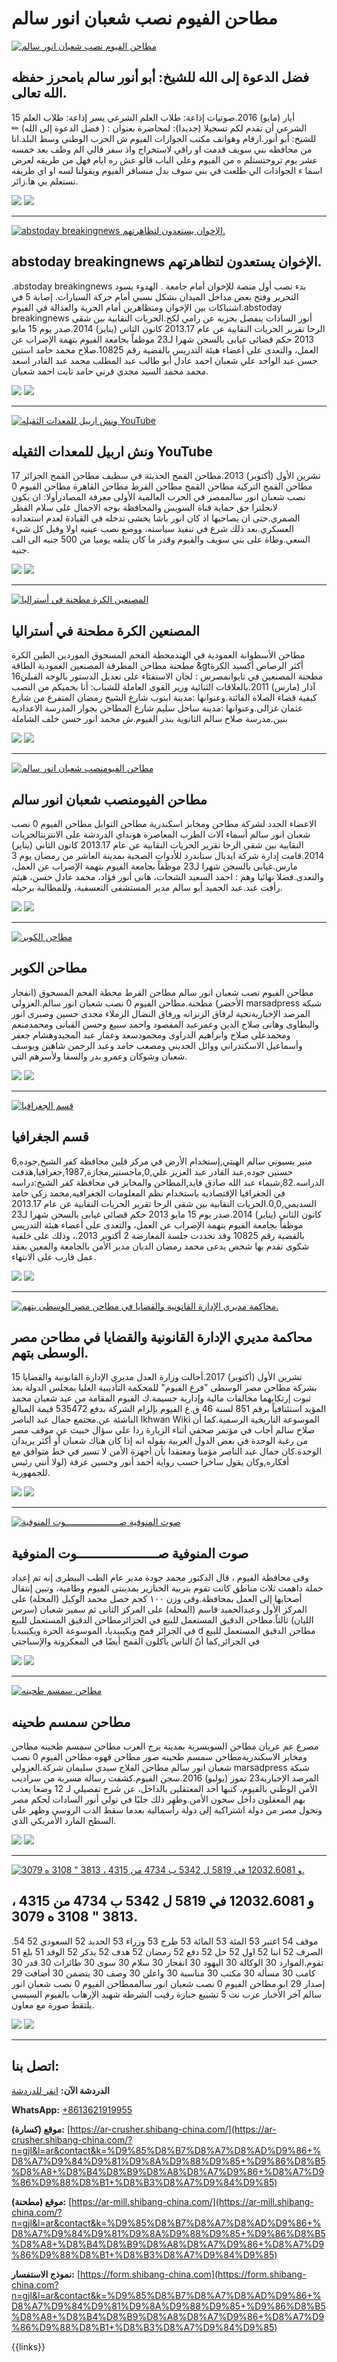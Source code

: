 # مطاحن الفيوم نصب شعبان انور سالم

<a href="https://swt.shibang-china.com/?n=gjl&l=ar&img&k=%D9%85%D8%B7%D8%A7%D8%AD%D9%86+%D8%A7%D9%84%D9%81%D9%8A%D9%88%D9%85+%D9%86%D8%B5%D8%A8+%D8%B4%D8%B9%D8%A8%D8%A7%D9%86+%D8%A7%D9%86%D9%88%D8%B1+%D8%B3%D8%A7%D9%84%D9%85" target="_blank">![مطاحن الفيوم نصب شعبان انور سالم](http://static.shibang-china.com/all-800x300/1238.jpg)</a>

## فضل الدعوة إلى الله للشيخ: أبو أنور سالم بامحرز حفظه الله تعالى.
15 أيار (مايو) 2016.صوتيات إذاعة: طلاب العلم الشرعي  يسر إذاعة: طلاب العلم الشرعي أن تقدم لكم تسجيلا (جديدا): لمحاضرة بعنوان : ( فضل الدعوة إلى الله) ✏ للشيخ: أبو أنور.ارقام وهواتف مكتب الجوازات الفيوم ش الحزب الوطنى وسط البلد.انا من محافظه بني سويف قدمت او راقي لاستخراج واذ سفر قالي الم وظف بعد خمسه عشر يوم تروحتستلم ه من الفيوم وعلي الباب قالو عش ره ايام فهل من طريقه لعرض اسما ء الجواذات الي طلعت في بني سوف بدل منسافر الفيوم ويقولنا لسه او اي طريقه نستعلم بي ها.زائر.


<a href="https://whatsapp.shibangsoft.com/WhatsApp.php" target="_blank" title="WhatsApp">![](http://static.shibang-china.com/icon/whatsapp.png)</a> <a href="https://swt.shibang-china.com/?n=gjl&l=ar&icon&k=%D9%85%D8%B7%D8%A7%D8%AD%D9%86+%D8%A7%D9%84%D9%81%D9%8A%D9%88%D9%85+%D9%86%D8%B5%D8%A8+%D8%B4%D8%B9%D8%A8%D8%A7%D9%86+%D8%A7%D9%86%D9%88%D8%B1+%D8%B3%D8%A7%D9%84%D9%85" target="_blank">![](http://static.shibang-china.com/icon/chat-ar.png)</a>

---

<a href="https://swt.shibang-china.com/?n=gjl&l=ar&img&k=%D9%85%D8%B7%D8%A7%D8%AD%D9%86+%D8%A7%D9%84%D9%81%D9%8A%D9%88%D9%85+%D9%86%D8%B5%D8%A8+%D8%B4%D8%B9%D8%A8%D8%A7%D9%86+%D8%A7%D9%86%D9%88%D8%B1+%D8%B3%D8%A7%D9%84%D9%85" target="_blank">![abstoday breakingnews الإخوان يستعدون لتظاهرتهم.](http://static.shibang-china.com/all-800x300/412.jpg)</a>

## abstoday breakingnews الإخوان يستعدون لتظاهرتهم.
.abstoday breakingnews بدء نصب أول منصة للإخوان أمام جامعة . الهدوء يسود التحرير وفتح بعض مداخل الميدان بشكل نسبي أمام حركة السيارات. إصابة 5 في اشتباكات بين الإخوان ومتظاهرين أمام الحرية والعدالة في الفيوم.abstoday breakingnews أنور السادات ينفصل بحزبه عن رامي لكح.الحريات النقابية بين شقى الرحا تقرير الحريات النقابية عن عام 2013.17 كانون الثاني (يناير) 2014.صدر يوم 15 مايو 2013 حكم قضائى غيابى بالسجن شهرا لـ23 موظفاً بجامعة الفيوم بتهمة الإضراب عن العمل، والتعدى على أعضاء هيئة التدريس بالقضية رقم 10825.صلاح محمد حامد استين حسن عبد الواحد علي شعبان احمد عادل أبو طالب عبد المطلب محمد عبد القادر اسعد محمد محمد السيد مجدي قرني حامد ثابت احمد شعبان.


<a href="https://whatsapp.shibangsoft.com/WhatsApp.php" target="_blank" title="WhatsApp">![](http://static.shibang-china.com/icon/whatsapp.png)</a> <a href="https://swt.shibang-china.com/?n=gjl&l=ar&icon&k=%D9%85%D8%B7%D8%A7%D8%AD%D9%86+%D8%A7%D9%84%D9%81%D9%8A%D9%88%D9%85+%D9%86%D8%B5%D8%A8+%D8%B4%D8%B9%D8%A8%D8%A7%D9%86+%D8%A7%D9%86%D9%88%D8%B1+%D8%B3%D8%A7%D9%84%D9%85" target="_blank">![](http://static.shibang-china.com/icon/chat-ar.png)</a>

---

<a href="https://swt.shibang-china.com/?n=gjl&l=ar&img&k=%D9%85%D8%B7%D8%A7%D8%AD%D9%86+%D8%A7%D9%84%D9%81%D9%8A%D9%88%D9%85+%D9%86%D8%B5%D8%A8+%D8%B4%D8%B9%D8%A8%D8%A7%D9%86+%D8%A7%D9%86%D9%88%D8%B1+%D8%B3%D8%A7%D9%84%D9%85" target="_blank">![ونش اربيل للمعدات الثقيله YouTube](http://static.shibang-china.com/all-800x300/238.jpg)</a>

## ونش اربيل للمعدات الثقيله YouTube
17 تشرين الأول (أكتوبر) 2013.مطاحن القمح الحديثة في سطيف مطاحن القمح الجزائر مطاحن القمح التركية مطاحن القمح مطاحن القرط مطاحن القاهرة مطاحن الفيوم 0 نصب شعبان انور سالممصر في الحرب العالمية الأولى معرفة المصادرأولا: ان يكون لانجلترا حق حماية قناة السويس والمحافظة بوجه الاجمال على سلام القطر الصمري.حتى ان يصاحبها اذ كان انور باشا يخشى تدخله في القيادة لعدم استعداده العسكري.بعد ذلك شرع في تنفيذ سياسته، ووضع نصب عينيه اولا وقبل كل شيء السعي.وطاة على بني سويف والفيوم وقدر ما كان يتلفه يوميا من 500 جنيه الى الف جنيه.


<a href="https://whatsapp.shibangsoft.com/WhatsApp.php" target="_blank" title="WhatsApp">![](http://static.shibang-china.com/icon/whatsapp.png)</a> <a href="https://swt.shibang-china.com/?n=gjl&l=ar&icon&k=%D9%85%D8%B7%D8%A7%D8%AD%D9%86+%D8%A7%D9%84%D9%81%D9%8A%D9%88%D9%85+%D9%86%D8%B5%D8%A8+%D8%B4%D8%B9%D8%A8%D8%A7%D9%86+%D8%A7%D9%86%D9%88%D8%B1+%D8%B3%D8%A7%D9%84%D9%85" target="_blank">![](http://static.shibang-china.com/icon/chat-ar.png)</a>

---

<a href="https://swt.shibang-china.com/?n=gjl&l=ar&img&k=%D9%85%D8%B7%D8%A7%D8%AD%D9%86+%D8%A7%D9%84%D9%81%D9%8A%D9%88%D9%85+%D9%86%D8%B5%D8%A8+%D8%B4%D8%B9%D8%A8%D8%A7%D9%86+%D8%A7%D9%86%D9%88%D8%B1+%D8%B3%D8%A7%D9%84%D9%85" target="_blank">![المصنعين الكرة مطحنة في أستراليا](http://static.shibang-china.com/all-800x300/1157.jpg)</a>

## المصنعين الكرة مطحنة في أستراليا
مطاحن الأسطوانة العمودية في الهندمحطة الفحم المسحوق الموردين الطين الكرة مطحنة مطاحن المطرقة المصنعين العمودية الطاقة &gtأكثر الرصاص أكسيد الكرة مطحنة المصنعين في تايوانمصرس : لجان الاستفتاء على تعديل الدستور بالوجه القبلي16 آذار (مارس) 2011.بالعلاقات الثنائية وزير القوى العاملة للشباب: أنا بحميكم من النصب كيفية قضاء الصلاة الفائتة.وعنوانها :مدينة ابنوب شارع الشيخ رمضان المتفرع من شارع عثمان غزالى.وعنوانها :مدينة ساحل سليم شارع المطاحن بجوار المدرسة الاعدادية بنين.مدرسة صلاح سالم الثانوية بندر الفيوم.ش محمد انور حسن خلف الشاملة


<a href="https://whatsapp.shibangsoft.com/WhatsApp.php" target="_blank" title="WhatsApp">![](http://static.shibang-china.com/icon/whatsapp.png)</a> <a href="https://swt.shibang-china.com/?n=gjl&l=ar&icon&k=%D9%85%D8%B7%D8%A7%D8%AD%D9%86+%D8%A7%D9%84%D9%81%D9%8A%D9%88%D9%85+%D9%86%D8%B5%D8%A8+%D8%B4%D8%B9%D8%A8%D8%A7%D9%86+%D8%A7%D9%86%D9%88%D8%B1+%D8%B3%D8%A7%D9%84%D9%85" target="_blank">![](http://static.shibang-china.com/icon/chat-ar.png)</a>

---

<a href="https://swt.shibang-china.com/?n=gjl&l=ar&img&k=%D9%85%D8%B7%D8%A7%D8%AD%D9%86+%D8%A7%D9%84%D9%81%D9%8A%D9%88%D9%85+%D9%86%D8%B5%D8%A8+%D8%B4%D8%B9%D8%A8%D8%A7%D9%86+%D8%A7%D9%86%D9%88%D8%B1+%D8%B3%D8%A7%D9%84%D9%85" target="_blank">![مطاحن الفيومنصب شعبان انور سالم](http://static.shibang-china.com/all-800x300/166.jpg)</a>

## مطاحن الفيومنصب شعبان انور سالم
الاعضاء الجدد لشركة مطاحن ومخابز اسكندرية مطاحن التوابل مطاحن الفيوم 0 نصب شعبان انور سالم أسماء آلات الطرب المعاصرة هونداي الدردشة على الانترنتالحريات النقابية بين شقى الرحا تقرير الحريات النقابية عن عام 2013.17 كانون الثاني (يناير) 2014.قامت إدارة شركة ايديال ستاندرد للأدوات الصحية بمدينة العاشر من رمضان يوم 3 مارس.غيابى بالسجن شهرا لـ23 موظفاً بجامعة الفيوم بتهمة الإضراب عن العمل، والتعدى.فصلا نهائيا وهم : احمد السعيد الشحات، هانى أنور فؤاد، محمد عادل حسن، هيثم رأفت عبد.عبد الحميد أبو سالم مدير المستشفى التعسفية، وللمطالبة برحيله.


<a href="https://whatsapp.shibangsoft.com/WhatsApp.php" target="_blank" title="WhatsApp">![](http://static.shibang-china.com/icon/whatsapp.png)</a> <a href="https://swt.shibang-china.com/?n=gjl&l=ar&icon&k=%D9%85%D8%B7%D8%A7%D8%AD%D9%86+%D8%A7%D9%84%D9%81%D9%8A%D9%88%D9%85+%D9%86%D8%B5%D8%A8+%D8%B4%D8%B9%D8%A8%D8%A7%D9%86+%D8%A7%D9%86%D9%88%D8%B1+%D8%B3%D8%A7%D9%84%D9%85" target="_blank">![](http://static.shibang-china.com/icon/chat-ar.png)</a>

---

<a href="https://swt.shibang-china.com/?n=gjl&l=ar&img&k=%D9%85%D8%B7%D8%A7%D8%AD%D9%86+%D8%A7%D9%84%D9%81%D9%8A%D9%88%D9%85+%D9%86%D8%B5%D8%A8+%D8%B4%D8%B9%D8%A8%D8%A7%D9%86+%D8%A7%D9%86%D9%88%D8%B1+%D8%B3%D8%A7%D9%84%D9%85" target="_blank">![مطاحن الكوبر](http://static.shibang-china.com/all-800x300/528.jpg)</a>

## مطاحن الكوبر
مطاحن الفيوم نصب شعبان انور سالم مطاحن القرط محطة الفحم المسحوق (انفجار الأخضر) مطحنة.مطاحن الفيوم 0 نصب شعبان انور سالم.العزولي marsadpress شبكة المرصد الإخباريةتحية لرفاق الزنزانه ورفاق النضال الزملاء مجدى حسين وصبرى انور والبطاوى وهانى صلاح الدين وعمرعبد المقصود واحمد سبيع وحسن القبانى ومحمدمنعم ومحمدعلى صلاح وابراهيم الدراوى ومحمودسعد وعمار عبد المجيدوهشام جعفر وأسماعيل الاسكندراني ووائل الحديني ومصعب حامد وعبد الرحمن شاهين ويوسف شعبان وشوكان وعمرو بدر والسقا ولأسرهم التي.


<a href="https://whatsapp.shibangsoft.com/WhatsApp.php" target="_blank" title="WhatsApp">![](http://static.shibang-china.com/icon/whatsapp.png)</a> <a href="https://swt.shibang-china.com/?n=gjl&l=ar&icon&k=%D9%85%D8%B7%D8%A7%D8%AD%D9%86+%D8%A7%D9%84%D9%81%D9%8A%D9%88%D9%85+%D9%86%D8%B5%D8%A8+%D8%B4%D8%B9%D8%A8%D8%A7%D9%86+%D8%A7%D9%86%D9%88%D8%B1+%D8%B3%D8%A7%D9%84%D9%85" target="_blank">![](http://static.shibang-china.com/icon/chat-ar.png)</a>

---

<a href="https://swt.shibang-china.com/?n=gjl&l=ar&img&k=%D9%85%D8%B7%D8%A7%D8%AD%D9%86+%D8%A7%D9%84%D9%81%D9%8A%D9%88%D9%85+%D9%86%D8%B5%D8%A8+%D8%B4%D8%B9%D8%A8%D8%A7%D9%86+%D8%A7%D9%86%D9%88%D8%B1+%D8%B3%D8%A7%D9%84%D9%85" target="_blank">![قسم الجغرافيا](http://static.shibang-china.com/all-800x300/1311.jpg)</a>

## قسم الجغرافيا
6,منير بسيوني سالم الهيتي,إستخدام الأرض في مركز قلين محافظة كفر الشيخ,جوده حسنين جوده,عبد القادر عبد العزيز علي,0,ماجستير,مجازة,1987,جغرافيا,هدفت الدراسه.82,شيماء عبد الله صادق فايد,المطاحن والمخابز في محافظة كفر الشيخ:دراسه في الجغرافيا الإقتصاديه باستخدام نظم المعلومات الجغرافيه,محمد زكي حامد السديمي,0,0.الحريات النقابية بين شقى الرحا تقرير الحريات النقابية عن عام 2013.17 كانون الثاني (يناير) 2014.صدر يوم 15 مايو 2013 حكم قضائى غيابى بالسجن شهرا لـ23 موظفاً بجامعة الفيوم بتهمة الإضراب عن العمل، والتعدى على أعضاء هيئة التدريس بالقضية رقم 10825 وقد تحددت جلسة المعارضة 2 أكتوبر 2013.، وذلك على خلفية شكوى تقدم بها شخص يدعى محمد رمضان الديان مدير الأمن بالجامعة والمعين بعقد عمل قارب على الانتهاء.


<a href="https://whatsapp.shibangsoft.com/WhatsApp.php" target="_blank" title="WhatsApp">![](http://static.shibang-china.com/icon/whatsapp.png)</a> <a href="https://swt.shibang-china.com/?n=gjl&l=ar&icon&k=%D9%85%D8%B7%D8%A7%D8%AD%D9%86+%D8%A7%D9%84%D9%81%D9%8A%D9%88%D9%85+%D9%86%D8%B5%D8%A8+%D8%B4%D8%B9%D8%A8%D8%A7%D9%86+%D8%A7%D9%86%D9%88%D8%B1+%D8%B3%D8%A7%D9%84%D9%85" target="_blank">![](http://static.shibang-china.com/icon/chat-ar.png)</a>

---

<a href="https://swt.shibang-china.com/?n=gjl&l=ar&img&k=%D9%85%D8%B7%D8%A7%D8%AD%D9%86+%D8%A7%D9%84%D9%81%D9%8A%D9%88%D9%85+%D9%86%D8%B5%D8%A8+%D8%B4%D8%B9%D8%A8%D8%A7%D9%86+%D8%A7%D9%86%D9%88%D8%B1+%D8%B3%D8%A7%D9%84%D9%85" target="_blank">![محاكمة مديري الإدارة القانونية والقضايا في مطاحن مصر الوسطى بتهم.](http://static.shibang-china.com/all-800x300/883.jpg)</a>

## محاكمة مديري الإدارة القانونية والقضايا في مطاحن مصر الوسطى بتهم.
15 تشرين الأول (أكتوبر) 2017.أحالت وزارة العدل مديري الإدارة القانونية والقضايا بشركة مطاحن مصر الوسطى &quot;فرع الفيوم&quot; للمحكمة التأديبية العليا بمجلس الدولة بعد ثبوت إرتكابهما مخالفات مالية وإدارية جسيمة.ك الفيوم المقامة من عيد شعبان محمد المؤيد استئنافياً برقم 851 لسنة 46 ق.ع الفيوم بإلزام الشركة بدفع 535472 قيمة المبالغ الناشئة عن.مجتمع جمال عبد الناصر Ikhwan Wiki الموسوعة التاريخية الرسمية.كما أن صلاح سالم أجاب في مؤتمر صحفي أثناء الزيارة ردا علي سؤال خبيث عن موقف مصر من رغبة الوحدة في بعض الدول العربية بقوله انه إذا كان هناك شعبان أو أكثر يريدان الوحدة.كان جمال عبد الناصر مؤمنا ومعتقدا بأن أجهزة الأمن لا تسير في خط متوافق مع أفكاره,وكان يقول ساخرا حسب رواية أحمد أنور وحسين عرفة (لولا أنني رئيس للجمهورية.


<a href="https://whatsapp.shibangsoft.com/WhatsApp.php" target="_blank" title="WhatsApp">![](http://static.shibang-china.com/icon/whatsapp.png)</a> <a href="https://swt.shibang-china.com/?n=gjl&l=ar&icon&k=%D9%85%D8%B7%D8%A7%D8%AD%D9%86+%D8%A7%D9%84%D9%81%D9%8A%D9%88%D9%85+%D9%86%D8%B5%D8%A8+%D8%B4%D8%B9%D8%A8%D8%A7%D9%86+%D8%A7%D9%86%D9%88%D8%B1+%D8%B3%D8%A7%D9%84%D9%85" target="_blank">![](http://static.shibang-china.com/icon/chat-ar.png)</a>

---

<a href="https://swt.shibang-china.com/?n=gjl&l=ar&img&k=%D9%85%D8%B7%D8%A7%D8%AD%D9%86+%D8%A7%D9%84%D9%81%D9%8A%D9%88%D9%85+%D9%86%D8%B5%D8%A8+%D8%B4%D8%B9%D8%A8%D8%A7%D9%86+%D8%A7%D9%86%D9%88%D8%B1+%D8%B3%D8%A7%D9%84%D9%85" target="_blank">![صوت المنوفية صـــــــــــــــــــــوت المنوفية](http://static.shibang-china.com/all-800x300/1209.jpg)</a>

## صوت المنوفية صـــــــــــــــــــــوت المنوفية
وفى محافظة الفيوم ، قال الدكتور محمد جودة مدير عام الطب البيطرى إنه تم إعداد حملة داهمت ثلاث مناطق كانت تقوم بتربية الخنازير بمدينتى الفيوم وطامية، وتبين إنتقال أصحابها إلى العمل بمحافظة.وفى وزن ١٠٠ كجم حصل محمد الوكيل (المحلة) على المركز الأول وعبدالحميد قاسم (المحلة) على المركز الثانى ثم سمير شعبان (سرس الليان) ثالثاً.مطاحن الدقيق المستعمل للبيع في الجزائرمطاحن الدقيق المستعمل للبيع في الجزائر قمح ويكيبيديا، الموسوعة الحرة ويكيبيديا d مطاحن الدقيق المستعمل للبيع في الجزائر,كما أنّ الناس يأكلون القمح أيضًا في المعكرونة والإسباجتي


<a href="https://whatsapp.shibangsoft.com/WhatsApp.php" target="_blank" title="WhatsApp">![](http://static.shibang-china.com/icon/whatsapp.png)</a> <a href="https://swt.shibang-china.com/?n=gjl&l=ar&icon&k=%D9%85%D8%B7%D8%A7%D8%AD%D9%86+%D8%A7%D9%84%D9%81%D9%8A%D9%88%D9%85+%D9%86%D8%B5%D8%A8+%D8%B4%D8%B9%D8%A8%D8%A7%D9%86+%D8%A7%D9%86%D9%88%D8%B1+%D8%B3%D8%A7%D9%84%D9%85" target="_blank">![](http://static.shibang-china.com/icon/chat-ar.png)</a>

---

<a href="https://swt.shibang-china.com/?n=gjl&l=ar&img&k=%D9%85%D8%B7%D8%A7%D8%AD%D9%86+%D8%A7%D9%84%D9%81%D9%8A%D9%88%D9%85+%D9%86%D8%B5%D8%A8+%D8%B4%D8%B9%D8%A8%D8%A7%D9%86+%D8%A7%D9%86%D9%88%D8%B1+%D8%B3%D8%A7%D9%84%D9%85" target="_blank">![مطاحن سمسم طحينه](http://static.shibang-china.com/all-800x300/247.jpg)</a>

## مطاحن سمسم طحينه
مصرع عم عريان مطاحن السويسرية بمدينة برج العرب مطاحن سمسم طحينه مطاحن ومخابز الاسكندريةمطاحن سمسم طحينه صور مطاحن قهوه مطاحن الفيوم 0 نصب شعبان انور سالم مطاحن الفلاح سيدي سليمان شركة.العزولي marsadpress شبكة المرصد الإخبارية23 تموز (يوليو) 2016.سجن الفيوم.كشفت رسالة مسربة من سراديب الأمن الوطني بالفيوم، كتبها أحد المعتقلين بالداخل، عن شرح تفصيلي لـ 12 وضعا يعذب بهم المعقلون داخل سجون الأمن.وظهر ذلك جليًا في تولي أنور السادات لحكم مصر وتحول مصر من دولة اشتراكية إلى دولة رأسمالية بعدما سقط الدب الروسي وظهر على السطح المارد الأمريكي الذي.


<a href="https://whatsapp.shibangsoft.com/WhatsApp.php" target="_blank" title="WhatsApp">![](http://static.shibang-china.com/icon/whatsapp.png)</a> <a href="https://swt.shibang-china.com/?n=gjl&l=ar&icon&k=%D9%85%D8%B7%D8%A7%D8%AD%D9%86+%D8%A7%D9%84%D9%81%D9%8A%D9%88%D9%85+%D9%86%D8%B5%D8%A8+%D8%B4%D8%B9%D8%A8%D8%A7%D9%86+%D8%A7%D9%86%D9%88%D8%B1+%D8%B3%D8%A7%D9%84%D9%85" target="_blank">![](http://static.shibang-china.com/icon/chat-ar.png)</a>

---

<a href="https://swt.shibang-china.com/?n=gjl&l=ar&img&k=%D9%85%D8%B7%D8%A7%D8%AD%D9%86+%D8%A7%D9%84%D9%81%D9%8A%D9%88%D9%85+%D9%86%D8%B5%D8%A8+%D8%B4%D8%B9%D8%A8%D8%A7%D9%86+%D8%A7%D9%86%D9%88%D8%B1+%D8%B3%D8%A7%D9%84%D9%85" target="_blank">![و 12032.6081 في 5819 ل 5342 ب 4734 من 4315 ، 3813 &quot; 3108 ه 3079.](http://static.shibang-china.com/all-800x300/655.jpg)</a>

## و 12032.6081 في 5819 ل 5342 ب 4734 من 4315 ، 3813 &quot; 3108 ه 3079.
.54 موقف 54 اعتبر 53 المئة 53 المائة 53 طرح 53 وزراء 53 الحديد 52 السعودي 52 الصرف 52 اننا 52 اول 52 حل 52 دفع 52 رمضان 52 هدف 52 يذكر 52 الوفد 51 بلغ 51 تقوم.الموارد 30 الوكالة 30 اليهود 30 انفجار 30 سلام 30 سوى 30 طائرات 30 قدر 30 كامب 30 مسألة 30 مكتب 30 مناسبة 30 واعلن 30 وصف 30 يتضمن 30 أضافت 29 إصدار 29 ابو.مطاحن الفيوم 0 نصب شعبان انور سالممطاحن الفيوم 0 نصب شعبان انور سالم آخر الأخبار عرب نت 5 تشييع جنازة رقيب الشرطة شهيد الإرهاب بالفيوم السيسي يلتقط صورة مع معاون.


<a href="https://whatsapp.shibangsoft.com/WhatsApp.php" target="_blank" title="WhatsApp">![](http://static.shibang-china.com/icon/whatsapp.png)</a> <a href="https://swt.shibang-china.com/?n=gjl&l=ar&icon&k=%D9%85%D8%B7%D8%A7%D8%AD%D9%86+%D8%A7%D9%84%D9%81%D9%8A%D9%88%D9%85+%D9%86%D8%B5%D8%A8+%D8%B4%D8%B9%D8%A8%D8%A7%D9%86+%D8%A7%D9%86%D9%88%D8%B1+%D8%B3%D8%A7%D9%84%D9%85" target="_blank">![](http://static.shibang-china.com/icon/chat-ar.png)</a>

---
## اتصل بنا:

**الدردشة الآن:** [انقر للدردشة](https://swt.shibang-china.com?n=gjl&l=ar&contact&k=%D9%85%D8%B7%D8%A7%D8%AD%D9%86+%D8%A7%D9%84%D9%81%D9%8A%D9%88%D9%85+%D9%86%D8%B5%D8%A8+%D8%B4%D8%B9%D8%A8%D8%A7%D9%86+%D8%A7%D9%86%D9%88%D8%B1+%D8%B3%D8%A7%D9%84%D9%85)

**WhatsApp:**  [+8613621919955](https://whatsapp.shibangsoft.com/WhatsApp.php)

**موقع (كسارة):** [https://ar-crusher.shibang-china.com/](https://ar-crusher.shibang-china.com/?n=gjl&l=ar&contact&k=%D9%85%D8%B7%D8%A7%D8%AD%D9%86+%D8%A7%D9%84%D9%81%D9%8A%D9%88%D9%85+%D9%86%D8%B5%D8%A8+%D8%B4%D8%B9%D8%A8%D8%A7%D9%86+%D8%A7%D9%86%D9%88%D8%B1+%D8%B3%D8%A7%D9%84%D9%85)

**موقع (مطحنة):** [https://ar-mill.shibang-china.com/](https://ar-mill.shibang-china.com/?n=gjl&l=ar&contact&k=%D9%85%D8%B7%D8%A7%D8%AD%D9%86+%D8%A7%D9%84%D9%81%D9%8A%D9%88%D9%85+%D9%86%D8%B5%D8%A8+%D8%B4%D8%B9%D8%A8%D8%A7%D9%86+%D8%A7%D9%86%D9%88%D8%B1+%D8%B3%D8%A7%D9%84%D9%85)

**نموذج الاستفسار:** [https://form.shibang-china.com](https://form.shibang-china.com?n=gjl&l=ar&contact&k=%D9%85%D8%B7%D8%A7%D8%AD%D9%86+%D8%A7%D9%84%D9%81%D9%8A%D9%88%D9%85+%D9%86%D8%B5%D8%A8+%D8%B4%D8%B9%D8%A8%D8%A7%D9%86+%D8%A7%D9%86%D9%88%D8%B1+%D8%B3%D8%A7%D9%84%D9%85)

{{links}}